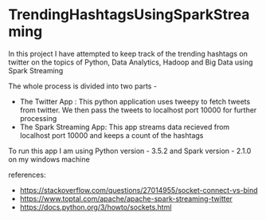 # TrendingHashtagsUsingSparkStreaming

In this project I have attempted to keep track of the trending hashtags on twitter on the topics of Python, Data Analytics, Hadoop and Big Data using Spark Streaming

The whole process is divided into two parts -
* The Twitter App : This python application uses tweepy to fetch tweets from twitter. We then pass the tweets to localhost port 10000 for further processing
* The Spark Streaming App: This app streams data recieved from localhost port 10000 and keeps a count of the hashtags

To run this app I am using 
Python version - 3.5.2 and
Spark version - 2.1.0
on my windows machine

references:
* https://stackoverflow.com/questions/27014955/socket-connect-vs-bind
* https://www.toptal.com/apache/apache-spark-streaming-twitter
* https://docs.python.org/3/howto/sockets.html
